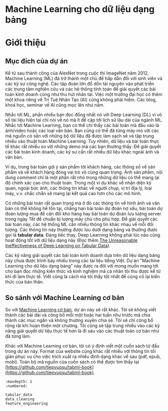 Machine Learning cho dữ liệu dạng bảng
========================


# Giới thiệu

## Mục đích của dự án

Kể từ sau thành công của AlexNet trong cuộc thi ImageNet năm 2012, Machine Learning (ML)
đã trở thành một chủ đề hấp dẫn đối với sinh viên và các kỹ sư công nghệ. Các tập đoàn
lớn đổ dồn tài nguyên vào phát triển các trung tâm nghiên cứu và các hệ thống tính toán
để giải quyết các bài toán kinh doanh cũng như thu hút nhân tài. Việc một trường đại học
có thêm một khoa riêng về Trí Tuệ Nhân Tạo (AI) cũng không phải hiếm. Các blog, khoá
học, seminar về AI cũng mọc lên như nấm.

Nhắc tới ML, phần nhiều bạn đọc đồng nhất nó với Deep Learning (DL) vì vô số tài liệu
hiện tại chỉ nói về nó mà ít đề cập tới lịch sử lâu dài của ngành ML. Nhắc tới Machine
Learning, bạn có thể chỉ thấy các bài toán mà đầu vào là ảnh/video hoặc các loại văn
bản. Bạn cũng có thể đã từng mày mò với các mã nguồn có sẵn với những bộ dữ liệu đã được
làm sạch sẽ và tập trung nhiều vào thuật toán Machine Learning. Tuy nhiên, dữ liệu và
bài toán thực tế khác rất nhiều so với những demo mà các bạn thường thấy. Để giải
quyết các bài toán kinh doanh, các kỹ sư cần rất nhiều dữ liệu khác ngoài ảnh và văn
bản.

Ví dụ, trong bài toán gợi ý sản phẩm tới khách hàng, các thông số về sản phẩm và về
khách hàng đóng vai trò vô cùng quan trọng. Ảnh sản phầm, nội dung comment chỉ là một
phần rất nhỏ trong những dữ liệu có thể mang lại độ chính xác cao cho thuật toán. Trong
một ví dụ khác về nhận diện kỳ quan, ngoài bức ảnh, các thông tin khác về người chụp, vị
trí địa lý, loại máy, v.v. chắc chắn sẽ mang lại kết quả cao hơn cho các mô hình.

Có những bài toán rất quan trọng mà ở đó các thông tin về hình ảnh và văn bản có thể
không hề tồn tại, chẳng hạn bài toán dự đoán nợ xấu, bài toán dự đoán lượng mua để cân
đối kho hàng hay bài toán dự đoán lưu lượng server trong ngày Tết để chuẩn bị lượng máy
chủ cho phù hợp. Để giải quyết các bài toán này, các hệ thống ML cần nhiều thông tin
khác nhau về mỗi đối tượng. Các thông tin này thường được lưu dưới dạng bảng và thường
được gọi là **tabular data**. Đáng tiếc thay, Deep Learning không phải lúc nào cũng hoạt
động tốt với dữ liệu dạng này (Đọc thêm [The Unreasonable Ineffectiveness of Deep Learning on Tabular Data](https://towardsdatascience.com/the-unreasonable-ineffectiveness-of-deep-learning-on-tabular-data-fd784ea29c33)).

Các kỹ năng giải quyết các bài toán kinh doanh dựa trên dữ liệu dạng bảng này chưa được
trình bày nhiều trong các tài liệu tiếng Việt. Dự án "Machine Learning cho dữ liệu dạng
bảng" này được ra đời với mong muốn mang tới cho bạn đọc những kiến thức và kinh nghiệm
mà cá nhân tôi thu được kể từ khi đi làm thực tế. Viết cũng là cách mà tôi thấy tốt nhất
để củng cố lại kiến thức của bản thân.

## So sánh với Machine Learning cơ bản

So với [Machine Learning cơ bản](https://machinelearningcoban.com/), dự án này sẽ rất
khác. Tôi sẽ không viết thành các bài dài và công bố mỗi một hoặc hai tuần như trước mà
chia thành các mục ngắn và không thường xuyên chia sẻ. Tôi sẽ chỉ công bố rộng rãi khi
hoàn thiện một chương. Tôi cũng sẽ tập trung nhiều vào các kỹ năng giải quyết dữ liệu
thực tế hơn là đi sâu vào các thuật toán cơ bản như đã từng làm.

Khác với Machine Learning cơ bản, tôi có ý định viết một cuốn sách từ đầu trong dự án
này. Format của website cũng khác rất nhiều với thông tin tối giản phục vụ cho việc
trích xuất ra nhiều định dạng khác về sau (pdf, epub, mobi). Toàn bộ mã nguồn của cuốn
sách có thể được tìm thấy tại
[https://github.com/tiepvupsu/tabml-book](https://github.com/tiepvupsu/tabml-book).


```toc
:maxdepth: 1
:numbered:

tabular_data
data_cleaning
feature_engineering
```
